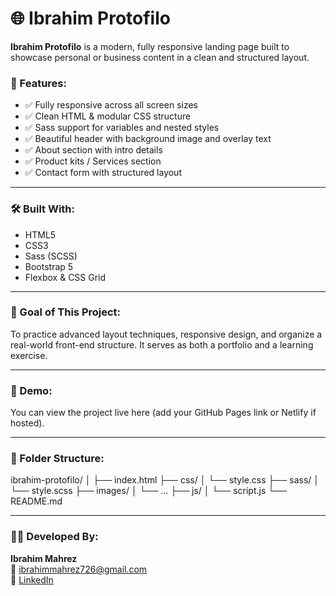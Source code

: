 # 🌐 Ibrahim Protofilo

**Ibrahim Protofilo** is a modern, fully responsive landing page built to showcase personal or business content in a clean and structured layout.

### 📌 Features:
- ✅ Fully responsive across all screen sizes
- ✅ Clean HTML & modular CSS structure
- ✅ Sass support for variables and nested styles
- ✅ Beautiful header with background image and overlay text
- ✅ About section with intro details
- ✅ Product kits / Services section
- ✅ Contact form with structured layout

---

### 🛠️ Built With:
- HTML5
- CSS3
- Sass (SCSS)
- Bootstrap 5
- Flexbox & CSS Grid

---

### 🎯 Goal of This Project:
To practice advanced layout techniques, responsive design, and organize a real-world front-end structure. It serves as both a portfolio and a learning exercise.

---

### 🔗 Demo:
You can view the project live here (add your GitHub Pages link or Netlify if hosted).

---

### 📁 Folder Structure:
ibrahim-protofilo/
│
├── index.html
├── css/
│ └── style.css
├── sass/
│ └── style.scss
├── images/
│ └── ...
├── js/
│ └── script.js
└── README.md


---

### 👨‍💻 Developed By:
**Ibrahim Mahrez**  
📧 [ibrahimmahrez726@gmail.com](mailto:ibrahimmahrez726@gmail.com)  
🔗 [LinkedIn](https://www.linkedin.com/in/ibrahim-mohamed-haraz-95114a2ab/)


